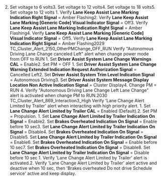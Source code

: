 2. Set voltage to 6 volts3. Set voltage to 12 volts4. Set voltage to 18 volts5. Set voltage to 12 volts 1. Verify **Lane Keep Assist Lane Marking Indication Right Signal** = Amber Flashing2. Verify **Lane Keep Assist Lane Marking [Generic Code] Visual Indicator Signal** = Off3. Verify **Lane Keep Assist Lane Marking Indication Right Signal** = Amber Flashing4. Verify **Lane Keep Assist Lane Marking [Generic Code] Visual Indicator Signal** = Off5. Verify **Lane Keep Assist Lane Marking Indication Right Signal** = Amber Flashing2029 TC_Cluster_Alert_2150_OtherPMChange_OFF_RUN Verify "Autonomous Driving Lane Change canceled Left" alert when change power mode from OFF to RUN 1. Set **Driver Assist System Lane Change Warnings CAL** = Enable2. Set PM = OFF 1. Set **Driver Assist System Lane Change Warning Extended Indication Request Authorization Signal** = Cancelled Left2. Set **Driver Assist System Trim Level Indication Signal** = Autonomous Driving3. Set **Driver Assist System Message Display Location Non Active Indication Signal** = Cluster Display4. Change PM = RUN 4. Verify "Autonomous Driving Lane Change Left Lane Change" alert is activated when change PM to RUN.2030 TC_Cluster_Alert_869_Interaction3_High Verify 'Lane Change Alert Limited by Trailer' alert when interacting with high priority alert. 1. Set **Lane Change Alert Limited by Trailer CAL** = Enabled (Default).2. Set PM = Propulsion. 1. Set **Lane Change Alert Limited by Trailer Indication On Signal** = Enable2. Set **Brakes Overheated Indication On Signal** = Enable before 10 sec3. Set **Lane Change Alert Limited by Trailer Indication On Signal** = Disable4. Set **Brakes Overheated Indication On Signal** = Disable5. Set **Lane Change Alert Limited by Trailer Indication On Signal** = Enable6. Set **Brakes Overheated Indication On Signal** = Enable before 10 sec7. Set **Brakes Overheated Indication On Signal** = Disable8. Set **Lane Change Alert Limited by Trailer Indication On Signal** = Disable before 10 sec 1. Verify 'Lane Change Alert Limited by Trailer' alert is activated.2. Verify 'Lane Change Alert Limited by Trailer' alert active and deactive when 10 sec, then 'Brakes overheated Do not drive Schedule service' active and keep display.
